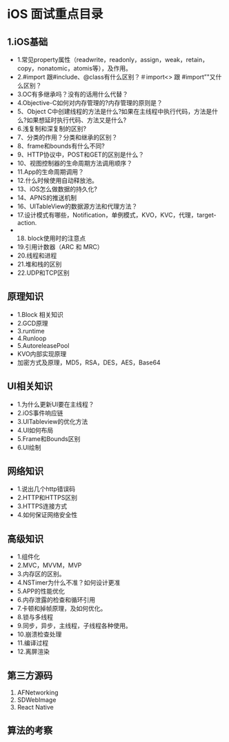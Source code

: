 # iOS 面试重点目录

## 1.iOS基础

* 1.常见property属性（readwrite，readonly，assign，weak，retain，copy，nonatomic，atomis等），及作用。
* 2.#import 跟#include、@class有什么区别？＃import<> 跟 #import”"又什么区别？
* 3.OC有多继承吗？没有的话用什么代替？
* 4.Objective-C如何对内存管理的?内存管理的原则是？
* 5、Object C中创建线程的方法是什么?如果在主线程中执行代码，方法是什么?如果想延时执行代码、方法又是什么?
* 6.浅复制和深复制的区别?
* 7、分类的作用？分类和继承的区别？
* 8、frame和bounds有什么不同?
* 9、HTTP协议中，POST和GET的区别是什么？
* 10、视图控制器的生命周期方法调用顺序？
* 11.App的生命周期调用？
* 12.什么时候使用自动释放池。
* 13、iOS怎么做数据的持久化?
* 14、APNS的推送机制
* 16、UITableView的数据源方法和代理方法？
* 17.设计模式有哪些，Notification，单例模式，KVO，KVC，代理，target-action.
* 18. block使用时的注意点
* 19.引用计数器（ARC 和 MRC）
* 20.线程和进程
* 21.堆和栈的区别
* 22.UDP和TCP区别

##  原理知识

* 1.Block 相关知识
* 2.GCD原理
* 3.runtime
* 4.Runloop
* 5.AutoreleasePool
* KVO内部实现原理
* 加密方式及原理，MD5，RSA，DES，AES，Base64

## UI相关知识

* 1.为什么更新UI要在主线程？
* 2.iOS事件响应链
* 3.UITableview的优化方法
* 4.UI如何布局
* 5.Frame和Bounds区别
* 6.UI绘制

## 网络知识

* 1.说出几个http错误码
* 2.HTTP和HTTPS区别
* 3.HTTPS连接方式
* 4.如何保证网络安全性

## 高级知识

* 1.组件化
* 2.MVC，MVVM，MVP
* 3.内存区的区别。
* 4.NSTimer为什么不准？如何设计更准
* 5.APP的性能优化
* 6.内存泄露的检查和循环引用
* 7.卡顿和掉帧原理，及如何优化。
* 8.锁与多线程
* 9.同步，异步，主线程，子线程各种使用。
* 10.崩溃检查处理
* 11.编译过程
* 12.离屏渲染


## 第三方源码
1. AFNetworking
2. SDWebImage
3. React Native


## 算法的考察

